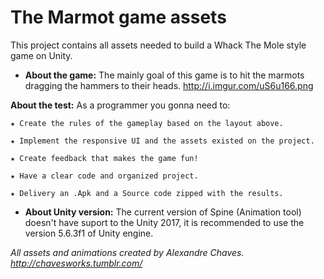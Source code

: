 # The Marmot game assets

This project contains all assets needed to build a Whack The Mole style game on Unity.

* **About the game:** The mainly goal of this game is to hit the marmots dragging the hammers to their heads.
http://i.imgur.com/uS6u166.png

**About the test:** As a programmer you gonna need to:

	★ Create the rules of the gameplay based on the layout above.

	★ Implement the responsive UI and the assets existed on the project.

	★ Create feedback that makes the game fun!

	★ Have a clear code and organized project.

	★ Delivery an .Apk and a Source code zipped with the results.

* **About Unity version:** The current version of Spine (Animation tool) doesn't have suport to the Unity 2017, 
it is recommended to use the version 5.6.3f1 of Unity engine.

*All assets and animations created by Alexandre Chaves. http://chavesworks.tumblr.com/*
